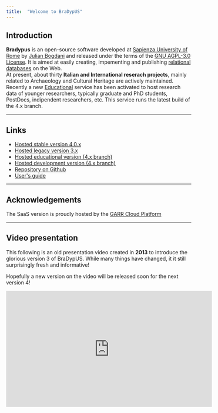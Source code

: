 ```yaml
---
title:  "Welcome to BraDypUS"
---
```



## Introduction

**Bradypus** is an open-source software developed at 
[Sapienza University of Rome](https://uniroma1.it)
by [Julian Bogdani](https://www.lettere.uniroma1.it/users/julian-bogdani)
and released under the terms of the 
[GNU AGPL-3.0 License](https://www.gnu.org/licenses/agpl-3.0.en.html).
It is  aimed at easily creating, impementing and publishing 
[relational databases](https://en.wikipedia.org/wiki/Relational_database) on the Web.  
At present, about thirty **Italian and International reserach projects**, 
mainly related to Archaeology and Cultural Heritage are actively maintained.  
Recently a new [Educational](https://bdus.cloud/db/edu) service has
been activated to host research data of younger researchers, 
typically graduate and PhD students, PostDocs, indipendent researchers, etc. 
This service runs the latest build of the 4.x branch.

---

## Links

- [Hosted stable version 4.0.x](https://bdus.cloud/db/)
- [Hosted legacy version 3.x](https://v3.bdus.cloud/)
- [Hosted educational version (4.x branch)](https://bdus.cloud/edu/db/)
- [Hosted development version (4.x branch)](https://bdus.cloud/dev/db/)
- [Repository on Github](https://github.com/bdus-db/BraDypUS)
- [User's guide](https://docs.bdus.cloud)

----

## Acknowledgements

The SaaS version is proudly hosted by the 
[GARR Cloud Platform](https://cloud.garr.it/)

---

## Video presentation

This following is an old presentation video created in **2013**
to introduce the glorious version 3 of BraDypUS.
While many things have changed, it it still surprisingly fresh and informative!

Hopefully a new version on the video will be released soon for the next version 4!
<div class="ratio ratio-16x9">
    <iframe 
        width="560" 
        height="315" 
        src="https://www.youtube.com/embed/JHAYrTEhnYo" 
        frameborder="0" 
        allow="accelerometer; autoplay; clipboard-write; encrypted-media; gyroscope; picture-in-picture" 
        allowfullscreen></iframe>
</div>